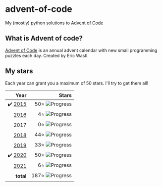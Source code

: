 # advent-of-code
My (mostly) python solutions to [Advent of Code](https://adventofcode.com)

## What is Advent of code?
[Advent of Code](https://adventofcode.com/about) is an annual advent calendar with new small programming puzzles each day. Created by Eric Wastl.

## My stars
Each year can grant you a maximum of 50 stars. I'll try to get them all! 


|  Year |Stars |
|------:|---:|
| ✔️ [2015](2015) | 50⭐️  ![Progress](https://progress-bar.dev/50/?scale=50&suffix=⭐️)  |
|   [2016](2016) | 4⭐️ ![Progress](https://progress-bar.dev/4/?scale=50&suffix=⭐️) | 
|   2017 | 0⭐️ ![Progress](https://progress-bar.dev/0/?scale=50&suffix=⭐️)|
|  [2018](2018) | 44⭐️ ![Progress](https://progress-bar.dev/44/?scale=50&suffix=⭐️)|
|   [2019](2019) | 33⭐️ ![Progress](https://progress-bar.dev/33/?scale=50&suffix=⭐️)|
| ✔️ [2020](2020) | 50⭐️ ![Progress](https://progress-bar.dev/50/?scale=50&suffix=⭐️)|
|   [2021](2021) | 6⭐️ ![Progress](https://progress-bar.dev/6/?scale=50&suffix=⭐️)|
|**total** | 187⭐️ ![Progress](https://progress-bar.dev/187/?scale=350&suffix=⭐️)|
